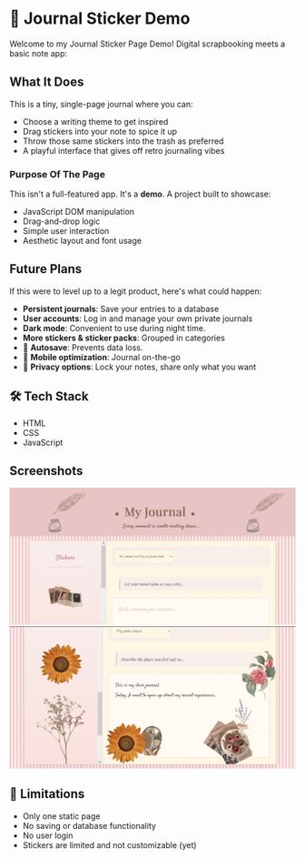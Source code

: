 # 📝 Journal Sticker Demo

Welcome to my Journal Sticker Page Demo! Digital scrapbooking meets a basic note app:

## What It Does

This is a tiny, single-page journal where you can:
- Choose a writing theme to get inspired
- Drag stickers into your note to spice it up
- Throw those same stickers into the trash as preferred 
- A playful interface that gives off retro journaling vibes

### Purpose Of The Page

This isn't a full-featured app. It's a **demo**. A project built to showcase:
- JavaScript DOM manipulation
- Drag-and-drop logic
- Simple user interaction
- Aesthetic layout and font usage

## Future Plans 

If this were to level up to a legit product, here's what could happen:
- **Persistent journals**: Save your entries to a database
- **User accounts**: Log in and manage your own private journals
- **Dark mode**: Convenient to use during night time.
- **More stickers & sticker packs**: Grouped in categories
- 💾 **Autosave**: Prevents data loss.
- 📱 **Mobile optimization**: Journal on-the-go
- 🔐 **Privacy options**: Lock your notes, share only what you want

## 🛠 Tech Stack

- HTML
- CSS
- JavaScript

## Screenshots

![Header](./screenshots/journalsc1.PNG)
![The Note](./screenshots/journalsc2.PNG)

## 🚧 Limitations

- Only one static page
- No saving or database functionality
- No user login
- Stickers are limited and not customizable (yet)
